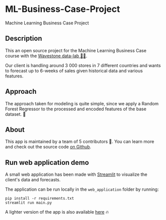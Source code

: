# ML-Business-Case-Project
Machine Learning Business Case Project

## Description

This an open source project for the Machine Learning Business Case course 
with the [Wavestone data-lab 👨‍🔬](https://www.wavestone.com/en/). 

Our client is handling around 3 000 stores in 7 different countries and wants to forecast 
up to 6-weeks of sales given historical data and various features.

## Approach

The approach taken for modeling is quite simple, since we apply a Random Forest Regressor to the processed and encoded features of the base dataset. 🌳

## About

This app is maintained by a team of 5 contributors 💪. You can learn more and
check out the source code [on Github](https://github.com/SushiFou/ML-Business-Case-Project).

## Run web application demo

A small web application has been made with [Streamlit](https://www.streamlit.io/) to visualize the client's data and forecasts.

The application can be run locally in the `web_application` folder by running: 
```
pip install -r requirements.txt 
streamlit run main.py
```

A lighter version of the app is also available [here](https://share.streamlit.io/alexzajac/ml-business-case-project/main/web_application/main.py) 🔥
